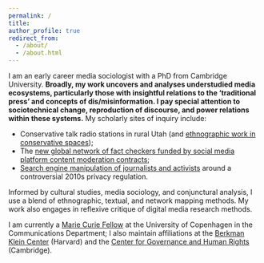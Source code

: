 ```yaml
---
permalink: /
title: 
author_profile: true
redirect_from: 
  - /about/
  - /about.html
---
```

I am an early career media sociologist with a PhD from Cambridge University. <b>Broadly, my work uncovers and analyses understudied media ecosystems, particularly those with insightful relations to the ‘traditional press’ and concepts of dis/misinformation. I pay special attention to sociotechnical change, reproduction of discourse, and power relations within these systems.</b> My scholarly sites of inquiry include:
- Conservative talk radio stations in rural Utah (and [ethnographic work in conservative spaces](https://researchwiththeright.wordpress.com/));
- The [new global network of fact checkers funded by social media platform content moderation contracts](https://ijoc.org/index.php/ijoc/article/view/19851); 
- [Search engine manipulation of journalists and activists](https://journals.sagepub.com/doi/full/10.1177/1461444820912534) around a controversial 2010s privacy regulation. 

Informed by cultural studies, media sociology, and conjunctural analysis, I use a blend of ethnographic, textual, and network mapping methods. My work also engages in reflexive critique of digital media research methods.


I am currently a [Marie Curie Fellow](https://cordis.europa.eu/project/id/101109725) at the University of Copenhagen in the Communications Department; I also maintain affiliations at the [Berkman Klein Center](https://cyber.harvard.edu/people/rebekah-larsen) (Harvard) and the [Center for Governance and Human Rights](https://www.cghr.polis.cam.ac.uk/people/dr-rebekah-larsen/) (Cambridge).
